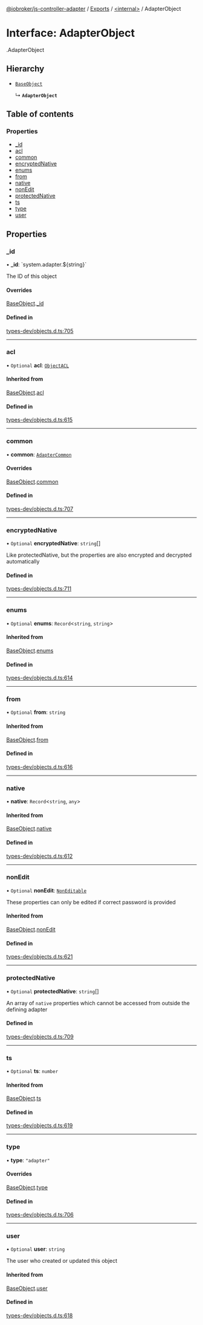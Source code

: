 [@iobroker/js-controller-adapter](../README.md) / [Exports](../modules.md) / [<internal\>](../modules/internal_.md) / AdapterObject

# Interface: AdapterObject

[<internal>](../modules/internal_.md).AdapterObject

## Hierarchy

- [`BaseObject`](internal_.BaseObject.md)

  ↳ **`AdapterObject`**

## Table of contents

### Properties

- [\_id](internal_.AdapterObject.md#_id)
- [acl](internal_.AdapterObject.md#acl)
- [common](internal_.AdapterObject.md#common)
- [encryptedNative](internal_.AdapterObject.md#encryptednative)
- [enums](internal_.AdapterObject.md#enums)
- [from](internal_.AdapterObject.md#from)
- [native](internal_.AdapterObject.md#native)
- [nonEdit](internal_.AdapterObject.md#nonedit)
- [protectedNative](internal_.AdapterObject.md#protectednative)
- [ts](internal_.AdapterObject.md#ts)
- [type](internal_.AdapterObject.md#type)
- [user](internal_.AdapterObject.md#user)

## Properties

### \_id

• **\_id**: \`system.adapter.${string}\`

The ID of this object

#### Overrides

[BaseObject](internal_.BaseObject.md).[_id](internal_.BaseObject.md#_id)

#### Defined in

[types-dev/objects.d.ts:705](https://github.com/ioBroker/ioBroker.js-controller/blob/d22bbffe/packages/types-dev/objects.d.ts#L705)

___

### acl

• `Optional` **acl**: [`ObjectACL`](internal_.ObjectACL.md)

#### Inherited from

[BaseObject](internal_.BaseObject.md).[acl](internal_.BaseObject.md#acl)

#### Defined in

[types-dev/objects.d.ts:615](https://github.com/ioBroker/ioBroker.js-controller/blob/d22bbffe/packages/types-dev/objects.d.ts#L615)

___

### common

• **common**: [`AdapterCommon`](internal_.AdapterCommon.md)

#### Overrides

[BaseObject](internal_.BaseObject.md).[common](internal_.BaseObject.md#common)

#### Defined in

[types-dev/objects.d.ts:707](https://github.com/ioBroker/ioBroker.js-controller/blob/d22bbffe/packages/types-dev/objects.d.ts#L707)

___

### encryptedNative

• `Optional` **encryptedNative**: `string`[]

Like protectedNative, but the properties are also encrypted and decrypted automatically

#### Defined in

[types-dev/objects.d.ts:711](https://github.com/ioBroker/ioBroker.js-controller/blob/d22bbffe/packages/types-dev/objects.d.ts#L711)

___

### enums

• `Optional` **enums**: `Record`<`string`, `string`\>

#### Inherited from

[BaseObject](internal_.BaseObject.md).[enums](internal_.BaseObject.md#enums)

#### Defined in

[types-dev/objects.d.ts:614](https://github.com/ioBroker/ioBroker.js-controller/blob/d22bbffe/packages/types-dev/objects.d.ts#L614)

___

### from

• `Optional` **from**: `string`

#### Inherited from

[BaseObject](internal_.BaseObject.md).[from](internal_.BaseObject.md#from)

#### Defined in

[types-dev/objects.d.ts:616](https://github.com/ioBroker/ioBroker.js-controller/blob/d22bbffe/packages/types-dev/objects.d.ts#L616)

___

### native

• **native**: `Record`<`string`, `any`\>

#### Inherited from

[BaseObject](internal_.BaseObject.md).[native](internal_.BaseObject.md#native)

#### Defined in

[types-dev/objects.d.ts:612](https://github.com/ioBroker/ioBroker.js-controller/blob/d22bbffe/packages/types-dev/objects.d.ts#L612)

___

### nonEdit

• `Optional` **nonEdit**: [`NonEditable`](internal_.NonEditable.md)

These properties can only be edited if correct password is provided

#### Inherited from

[BaseObject](internal_.BaseObject.md).[nonEdit](internal_.BaseObject.md#nonedit)

#### Defined in

[types-dev/objects.d.ts:621](https://github.com/ioBroker/ioBroker.js-controller/blob/d22bbffe/packages/types-dev/objects.d.ts#L621)

___

### protectedNative

• `Optional` **protectedNative**: `string`[]

An array of `native` properties which cannot be accessed from outside the defining adapter

#### Defined in

[types-dev/objects.d.ts:709](https://github.com/ioBroker/ioBroker.js-controller/blob/d22bbffe/packages/types-dev/objects.d.ts#L709)

___

### ts

• `Optional` **ts**: `number`

#### Inherited from

[BaseObject](internal_.BaseObject.md).[ts](internal_.BaseObject.md#ts)

#### Defined in

[types-dev/objects.d.ts:619](https://github.com/ioBroker/ioBroker.js-controller/blob/d22bbffe/packages/types-dev/objects.d.ts#L619)

___

### type

• **type**: ``"adapter"``

#### Overrides

[BaseObject](internal_.BaseObject.md).[type](internal_.BaseObject.md#type)

#### Defined in

[types-dev/objects.d.ts:706](https://github.com/ioBroker/ioBroker.js-controller/blob/d22bbffe/packages/types-dev/objects.d.ts#L706)

___

### user

• `Optional` **user**: `string`

The user who created or updated this object

#### Inherited from

[BaseObject](internal_.BaseObject.md).[user](internal_.BaseObject.md#user)

#### Defined in

[types-dev/objects.d.ts:618](https://github.com/ioBroker/ioBroker.js-controller/blob/d22bbffe/packages/types-dev/objects.d.ts#L618)

